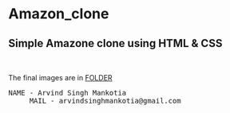 # Amazon_clone
<h2>Simple Amazone clone using HTML & CSS </h2>
<br>
<p>The final images are in <a href="/Amazon_clone/End_Product_img">FOLDER</a>

<pre>NAME - Arvind Singh Mankotia
     MAIL - arvindsinghmankotia@gmail.com
</pre>

